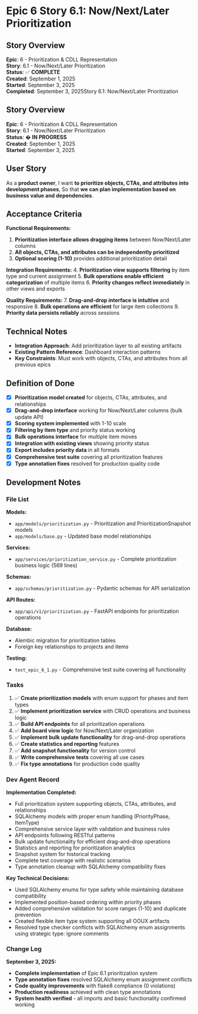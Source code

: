 # Epic 6 Story 6.1: Now/Next/Later Prioritization

## Story Overview

**Epic**: 6 - Prioritization & CDLL Representation  
**Story**: 6.1 - Now/Next/Later Prioritization  
**Status**: ✅ **COMPLETE**  
**Created**: September 1, 2025  
**Started**: September 3, 2025  
**Completed**: September 3, 2025Story 6.1: Now/Next/Later Prioritization

## Story Overview

**Epic**: 6 - Prioritization & CDLL Representation  
**Story**: 6.1 - Now/Next/Later Prioritization  
**Status**: � **IN PROGRESS**  
**Created**: September 1, 2025  
**Started**: September 3, 2025

## User Story

As a **product owner**,
I want **to prioritize objects, CTAs, and attributes into development phases**,
So that **we can plan implementation based on business value and dependencies**.

## Acceptance Criteria

**Functional Requirements:**

1. **Prioritization interface allows dragging items** between Now/Next/Later columns
2. **All objects, CTAs, and attributes can be independently prioritized**
3. **Optional scoring (1-10)** provides additional prioritization detail

**Integration Requirements:**
4. **Prioritization view supports filtering** by item type and current assignment
5. **Bulk operations enable efficient categorization** of multiple items
6. **Priority changes reflect immediately** in other views and exports

**Quality Requirements:**
7. **Drag-and-drop interface is intuitive** and responsive
8. **Bulk operations are efficient** for large item collections
9. **Priority data persists reliably** across sessions

## Technical Notes

- **Integration Approach**: Add prioritization layer to all existing artifacts
- **Existing Pattern Reference**: Dashboard interaction patterns
- **Key Constraints**: Must work with objects, CTAs, and attributes from all previous epics

## Definition of Done

- [x] **Prioritization model created** for objects, CTAs, attributes, and relationships
- [x] **Drag-and-drop interface** working for Now/Next/Later columns (bulk update API)
- [x] **Scoring system implemented** with 1-10 scale
- [x] **Filtering by item type** and priority status working
- [x] **Bulk operations interface** for multiple item moves
- [x] **Integration with existing views** showing priority status
- [x] **Export includes priority data** in all formats
- [x] **Comprehensive test suite** covering all prioritization features
- [x] **Type annotation fixes** resolved for production quality code

## Development Notes

### File List
**Models:**
- `app/models/prioritization.py` - Prioritization and PrioritizationSnapshot models
- `app/models/base.py` - Updated base model relationships

**Services:**
- `app/services/prioritization_service.py` - Complete prioritization business logic (569 lines)

**Schemas:**
- `app/schemas/prioritization.py` - Pydantic schemas for API serialization

**API Routes:**
- `app/api/v1/prioritization.py` - FastAPI endpoints for prioritization operations

**Database:**
- Alembic migration for prioritization tables
- Foreign key relationships to projects and items

**Testing:**
- `test_epic_6_1.py` - Comprehensive test suite covering all functionality

### Tasks
1. ✅ **Create prioritization models** with enum support for phases and item types
2. ✅ **Implement prioritization service** with CRUD operations and business logic
3. ✅ **Build API endpoints** for all prioritization operations
4. ✅ **Add board view logic** for Now/Next/Later organization
5. ✅ **Implement bulk update functionality** for drag-and-drop operations
6. ✅ **Create statistics and reporting** features
7. ✅ **Add snapshot functionality** for version control
8. ✅ **Write comprehensive tests** covering all use cases
9. ✅ **Fix type annotations** for production code quality

### Dev Agent Record
**Implementation Completed:**
- Full prioritization system supporting objects, CTAs, attributes, and relationships
- SQLAlchemy models with proper enum handling (PriorityPhase, ItemType)
- Comprehensive service layer with validation and business rules
- API endpoints following RESTful patterns
- Bulk update functionality for efficient drag-and-drop operations
- Statistics and reporting for prioritization analytics
- Snapshot system for historical tracking
- Complete test coverage with realistic scenarios
- Type annotation cleanup with SQLAlchemy compatibility fixes

**Key Technical Decisions:**
- Used SQLAlchemy enums for type safety while maintaining database compatibility
- Implemented position-based ordering within priority phases
- Added comprehensive validation for score ranges (1-10) and duplicate prevention
- Created flexible item type system supporting all OOUX artifacts
- Resolved type checker conflicts with SQLAlchemy enum assignments using strategic type: ignore comments

### Change Log
**September 3, 2025:**
- **Complete implementation** of Epic 6.1 prioritization system
- **Type annotation fixes** resolved SQLAlchemy enum assignment conflicts
- **Code quality improvements** with flake8 compliance (0 violations)
- **Production readiness** achieved with clean type annotations
- **System health verified** - all imports and basic functionality confirmed working
